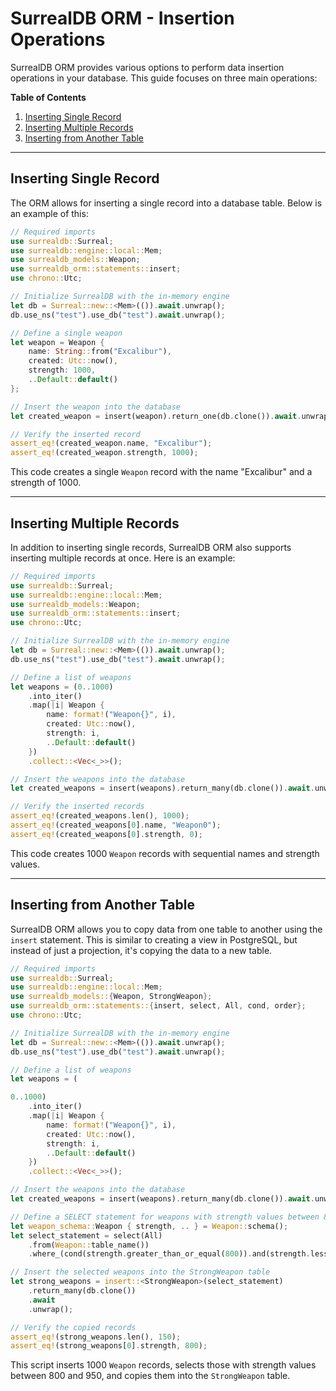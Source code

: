# SurrealDB ORM - Insertion Operations

SurrealDB ORM provides various options to perform data insertion operations in your database. This guide focuses on three main operations:

**Table of Contents**

1. [Inserting Single Record](#Inserting-Single-Record)
2. [Inserting Multiple Records](#Inserting-Multiple-Records)
3. [Inserting from Another Table](#Inserting-from-Another-Table)

---

<a name="Inserting-Single-Record"></a>

## Inserting Single Record

The ORM allows for inserting a single record into a database table. Below is an example of this:

```rust
// Required imports
use surrealdb::Surreal;
use surrealdb::engine::local::Mem;
use surrealdb_models::Weapon;
use surrealdb_orm::statements::insert;
use chrono::Utc;

// Initialize SurrealDB with the in-memory engine
let db = Surreal::new::<Mem>(()).await.unwrap();
db.use_ns("test").use_db("test").await.unwrap();

// Define a single weapon
let weapon = Weapon {
    name: String::from("Excalibur"),
    created: Utc::now(),
    strength: 1000,
    ..Default::default()
};

// Insert the weapon into the database
let created_weapon = insert(weapon).return_one(db.clone()).await.unwrap();

// Verify the inserted record
assert_eq!(created_weapon.name, "Excalibur");
assert_eq!(created_weapon.strength, 1000);
```

This code creates a single `Weapon` record with the name "Excalibur" and a strength of 1000.

---

<a name="Inserting-Multiple-Records"></a>

## Inserting Multiple Records

In addition to inserting single records, SurrealDB ORM also supports inserting multiple records at once. Here is an example:

```rust
// Required imports
use surrealdb::Surreal;
use surrealdb::engine::local::Mem;
use surrealdb_models::Weapon;
use surrealdb_orm::statements::insert;
use chrono::Utc;

// Initialize SurrealDB with the in-memory engine
let db = Surreal::new::<Mem>(()).await.unwrap();
db.use_ns("test").use_db("test").await.unwrap();

// Define a list of weapons
let weapons = (0..1000)
    .into_iter()
    .map(|i| Weapon {
        name: format!("Weapon{}", i),
        created: Utc::now(),
        strength: i,
        ..Default::default()
    })
    .collect::<Vec<_>>();

// Insert the weapons into the database
let created_weapons = insert(weapons).return_many(db.clone()).await.unwrap();

// Verify the inserted records
assert_eq!(created_weapons.len(), 1000);
assert_eq!(created_weapons[0].name, "Weapon0");
assert_eq!(created_weapons[0].strength, 0);
```

This code creates 1000 `Weapon` records with sequential names and strength values.

---

<a name="Inserting-from-Another-Table"></a>

## Inserting from Another Table

SurrealDB ORM allows you to copy data from one table to another using the `insert` statement. This is similar to creating a view in PostgreSQL, but instead of just a projection, it's copying the data to a new table.

```rust
// Required imports
use surrealdb::Surreal;
use surrealdb::engine::local::Mem;
use surrealdb_models::{Weapon, StrongWeapon};
use surrealdb_orm::statements::{insert, select, All, cond, order};
use chrono::Utc;

// Initialize SurrealDB with the in-memory engine
let db = Surreal::new::<Mem>(()).await.unwrap();
db.use_ns("test").use_db("test").await.unwrap();

// Define a list of weapons
let weapons = (

0..1000)
    .into_iter()
    .map(|i| Weapon {
        name: format!("Weapon{}", i),
        created: Utc::now(),
        strength: i,
        ..Default::default()
    })
    .collect::<Vec<_>>();

// Insert the weapons into the database
let created_weapons = insert(weapons).return_many(db.clone()).await.unwrap();

// Define a SELECT statement for weapons with strength values between 800 and 950
let weapon_schema::Weapon { strength, .. } = Weapon::schema();
let select_statement = select(All)
    .from(Weapon::table_name())
    .where_(cond(strength.greater_than_or_equal(800)).and(strength.less_than(950)));

// Insert the selected weapons into the StrongWeapon table
let strong_weapons = insert::<StrongWeapon>(select_statement)
    .return_many(db.clone())
    .await
    .unwrap();

// Verify the copied records
assert_eq!(strong_weapons.len(), 150);
assert_eq!(strong_weapons[0].strength, 800);
```

This script inserts 1000 `Weapon` records, selects those with strength values between 800 and 950, and copies them into the `StrongWeapon` table.
